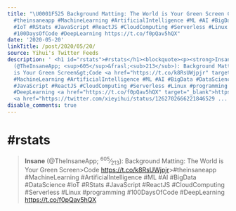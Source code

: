 ```yaml
---
title: "\U0001F525 Background Matting: The World is Your Green Screen Code https://t.co/k8RsUWjpjr
  #theinsaneapp #MachineLearning #ArtificialIntelligence #ML #AI #BigData #DataScience
  #IoT #RStats #JavaScript #ReactJS #CloudComputing #Serverless #Linux #programming
  #100DaysOfCode #DeepLearning https://t.co/f0pQav5hQX"
date: '2020-05-20'
linkTitle: /post/2020/05/20/
source: Yihui's Twitter Feeds
description: ' <h1 id="rstats">#rstats</h1><blockquote><p><strong>Insane</strong>
  (@TheInsaneApp; <sup>605</sup>&frasl;<sub>213</sub>): Background Matting: The World
  is Your Green Screen&gt;Code <a href="https://t.co/k8RsUWjpjr" target="_blank">https://t.co/k8RsUWjpjr</a>&gt;#theinsaneapp
  #MachineLearning #ArtificialIntelligence #ML #AI #BigData #DataScience #IoT #RStats
  #JavaScript #ReactJS #CloudComputing #Serverless #Linux #programming #100DaysOfCode
  #DeepLearning <a href="https://t.co/f0pQav5hQX" target="_blank">https://t.co/f0pQav5hQX</a>
  <a href="https://twitter.com/xieyihui/status/1262702666221846529 ...'
disable_comments: true
---
```

 <h1 id="rstats">#rstats</h1><blockquote><p><strong>Insane</strong> (@TheInsaneApp; <sup>605</sup>&frasl;<sub>213</sub>): Background Matting: The World is Your Green Screen&gt;Code <a href="https://t.co/k8RsUWjpjr" target="_blank">https://t.co/k8RsUWjpjr</a>&gt;#theinsaneapp #MachineLearning #ArtificialIntelligence #ML #AI #BigData #DataScience #IoT #RStats #JavaScript #ReactJS #CloudComputing #Serverless #Linux #programming #100DaysOfCode #DeepLearning <a href="https://t.co/f0pQav5hQX" target="_blank">https://t.co/f0pQav5hQX</a> <a href="https://twitter.com/xieyihui/status/1262702666221846529 ...